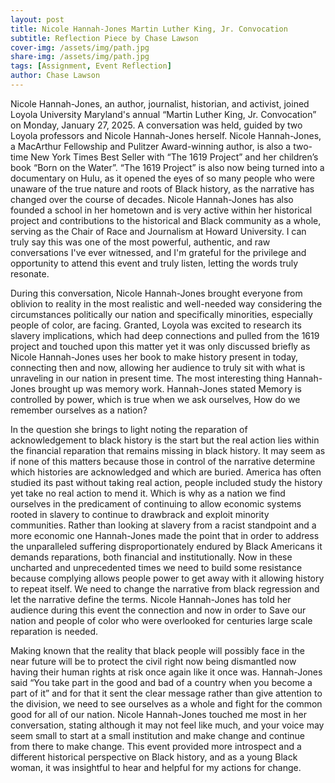 ```yaml
---
layout: post
title: Nicole Hannah-Jones Martin Luther King, Jr. Convocation 
subtitle: Reflection Piece by Chase Lawson
cover-img: /assets/img/path.jpg
share-img: /assets/img/path.jpg
tags: [Assignment, Event Reflection]
author: Chase Lawson
---
```


Nicole Hannah-Jones, an author, journalist, historian, and activist, joined Loyola University Maryland's annual “Martin Luther King, Jr. Convocation” on Monday, January 27, 2025. A conversation was held, guided by two Loyola professors and Nicole Hannah-Jones herself. Nicole Hannah-Jones, a MacArthur Fellowship and Pulitzer Award-winning author, is also a two-time New York Times Best Seller with “The 1619 Project” and her children’s book “Born on the Water”. “The 1619 Project” is also now being turned into a documentary on Hulu, as it opened the eyes of so many people who were unaware of the true nature and roots of Black history, as the narrative has changed over the course of decades. Nicole Hannah-Jones has also founded a school in her hometown and is very active within her historical project and contributions to the historical and Black community as a whole, serving as the Chair of Race and Journalism at Howard University. I can truly say this was one of the most powerful, authentic, and raw conversations I've ever witnessed, and I'm grateful for the privilege and opportunity to attend this event and truly listen, letting the words truly resonate. 

During this conversation, Nicole Hannah-Jones brought everyone from oblivion to reality in the most realistic and well-needed way considering the circumstances politically our nation and specifically minorities, especially people of color, are facing. Granted, Loyola was excited to research its slavery implications, which had deep connections and pulled from the 1619 project and touched upon this matter yet it was only discussed briefly as Nicole Hannah-Jones uses her book to make history present in today, connecting then and now, allowing her audience to truly sit with what is unraveling in our nation in present time. The most interesting thing Hannah-Jones brought up was memory work. Hannah-Jones stated Memory is controlled by power, which is true when we ask ourselves, How do we remember ourselves as a nation?

In the question she brings to light noting the reparation of acknowledgement to black history is the start but the real action lies within the financial reparation that remains missing in black history. It may seem as if none of this matters because those in control of the narrative determine which histories are acknowledged and which are buried. America has often studied its past without taking real action, people included study the history yet take no real action to mend it. Which is why as a nation we find ourselves in the predicament of continuing to allow economic systems rooted in slavery to continue to drawbrack and exploit minority communities. Rather than looking at slavery from a racist standpoint and a more economic one Hannah-Jones made the point that in order to address the unparalleled suffering disproportionately endured by Black Americans it demands reparations, both financial and institutionally. Now in these uncharted and unprecedented times we need to build some resistance because complying allows people power to get away with it allowing history to repeat itself. We need to change the narrative from black regression and let the narrative define the terms. Nicole Hannah-Jones has told her audience during this event the connection and now in order to Save our nation and people of color who were overlooked for centuries large scale reparation is needed. 

Making known that the reality that black people will possibly face in the near future will be to protect the civil right now being dismantled now having their human rights at risk once again like it once was. Hannah-Jones said “You take part in the good and bad of a country when you become a part of it” and for that it sent the clear message rather than give attention to the division, we need to see ourselves as a whole and fight for the common good for all of our nation. Nicole Hannah-Jones touched me most in her conversation, stating although it may not feel like much, and your voice may seem small to start at a small institution and make change and continue from there to make change. This event provided more introspect and a different historical perspective on Black history, and as a young Black woman, it was insightful to hear and helpful for my actions for change.